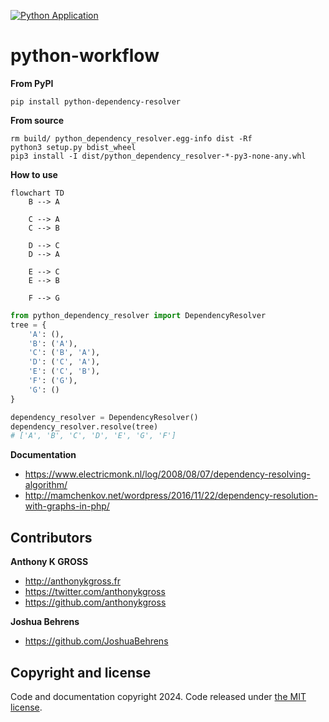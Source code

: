 [![Python Application](https://github.com/anthonykgross/python-dependency-resolver/actions/workflows/main.yml/badge.svg?branch=main)](https://github.com/anthonykgross/python-dependency-resolver/actions/workflows/main.yml)
# python-workflow


**From PyPI**
```commandline
pip install python-dependency-resolver
```

**From source**
```commandline
rm build/ python_dependency_resolver.egg-info dist -Rf
python3 setup.py bdist_wheel
pip3 install -I dist/python_dependency_resolver-*-py3-none-any.whl
```

**How to use**
```mermaid
flowchart TD
    B --> A

    C --> A
    C --> B

    D --> C
    D --> A

    E --> C
    E --> B

    F --> G
```
```python
from python_dependency_resolver import DependencyResolver
tree = {
    'A': (),
    'B': ('A'),
    'C': ('B', 'A'),
    'D': ('C', 'A'),
    'E': ('C', 'B'),
    'F': ('G'),
    'G': ()
}

dependency_resolver = DependencyResolver()
dependency_resolver.resolve(tree)
# ['A', 'B', 'C', 'D', 'E', 'G', 'F']
```

**Documentation**
- <https://www.electricmonk.nl/log/2008/08/07/dependency-resolving-algorithm/>
- <http://mamchenkov.net/wordpress/2016/11/22/dependency-resolution-with-graphs-in-php/>

## Contributors
**Anthony K GROSS**
- <http://anthonykgross.fr>
- <https://twitter.com/anthonykgross>
- <https://github.com/anthonykgross>

**Joshua Behrens**
- <https://github.com/JoshuaBehrens>

## Copyright and license
Code and documentation copyright 2024. Code released under [the MIT license](https://github.com/anthonykgross/python-dependency-resolver/blob/master/LICENSE).